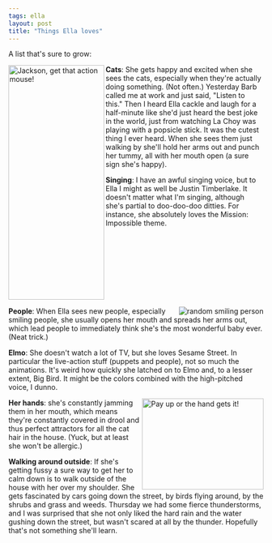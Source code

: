 ```yaml
---
tags: ella
layout: post
title: "Things Ella loves"
---
```




<p>A list that's sure to grow:</p>

<p><a href="http://www.flickr.com/photos/cwinters/23036693/"><img src="http://farm1.static.flickr.com/19/23036693_69e1736a9b.jpg" width="189" height="463" alt="Jackson, get that action mouse!" align="left" border="0" /></a>

<p><b>Cats</b>: She gets happy and excited when she sees the cats,
especially when they're actually doing something. (Not often.)
Yesterday Barb called me at work and just said, "Listen to this."
Then I heard Ella cackle and laugh for a half-minute like she'd just
heard the best joke in the world, just from watching La Choy was
playing with a popsicle stick. It was the cutest thing I ever
heard. When she sees them just walking by she'll hold her arms out and
punch her tummy, all with her mouth open (a sure sign she's
happy).</p>

<p><b>Singing</b>: I have an awful singing voice, but to Ella I might
as well be Justin Timberlake. It doesn't matter what I'm singing,
although she's partial to doo-doo-doo ditties. For instance, she
absolutely loves the Mission: Impossible theme. <br clear="all" /></p>

<p><img src="http://www.cwinters.com/images/blog/smiling_person.jpg" 
     alt="random smiling person"
     align="right" />

<p><b>People</b>: When Ella sees new people, especially smiling
people, she usually opens her mouth and spreads her arms out, which
lead people to immediately think she's the most wonderful baby
ever. (Neat trick.)</p>

<p><b>Elmo</b>: She doesn't watch a lot of TV, but she loves Sesame
Street. In particular the live-action stuff (puppets and people), not
so much the animations. It's weird how quickly she latched on to Elmo
and, to a lesser extent, Big Bird. It might be the colors combined
with the high-pitched voice, I dunno. <br clear="all" /></p>

<p><a href="http://www.flickr.com/photos/cwinters/442996240/"><img src="http://farm1.static.flickr.com/169/442996240_7e03cd3ecd_m.jpg" width="240" height="180" alt="Pay up or the hand gets it!" border="0" align="right" /></a>

<p><b>Her hands</b>: she's constantly jamming them in her mouth, which
means they're constantly covered in drool and thus perfect attractors
for all the cat hair in the house. (Yuck, but at least she won't be
allergic.)</p>

<p><b>Walking around outside</b>: If she's getting fussy a sure way to
get her to calm down is to walk outside of the house with her over my
shoulder. She gets fascinated by cars going down the street, by birds
flying around, by the shrubs and grass and weeds. Thursday we had some
fierce thunderstorms, and I was surprised that she not only liked the
hard rain and the water gushing down the street, but wasn't scared at
all by the thunder. Hopefully that's not something she'll learn.</p>



